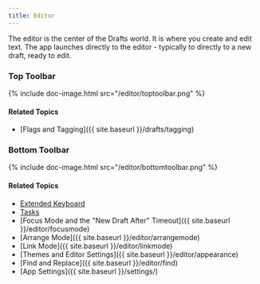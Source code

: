 ```yaml
---
title: Editor
---
```


The editor is the center of the Drafts world.  It is where you create and edit text. The app launches directly to the editor - typically to directly to a new draft, ready to edit.

### Top Toolbar

{% include doc-image.html src="/editor/toptoolbar.png" %}

#### Related Topics

- [Flags and Tagging]({{ site.baseurl }}/drafts/tagging)

### Bottom Toolbar

{% include doc-image.html src="/editor/bottomtoolbar.png" %}

#### Related Topics

- [Extended Keyboard](/editor/keyboard)
- [Tasks](/editor/tasks)
- [Focus Mode and the "New Draft After" Timeout]({{ site.baseurl }}/editor/focusmode)
- [Arrange Mode]({{ site.baseurl }}/editor/arrangemode)
- [Link Mode]({{ site.baseurl }}/editor/linkmode)
- [Themes and Editor Settings]({{ site.baseurl }}/editor/appearance)
- [Find and Replace]({{ site.baseurl }}/editor/find)
- [App Settings]({{ site.baseurl }}/settings/)
